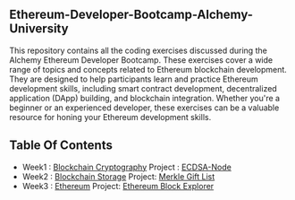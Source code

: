 ## Ethereum-Developer-Bootcamp-Alchemy-University
This repository contains all the coding exercises discussed during the Alchemy Ethereum Developer Bootcamp. These exercises cover a wide range of topics and concepts related to Ethereum blockchain development. They are designed to help participants learn and practice Ethereum development skills, including smart contract development, decentralized application (DApp) building, and blockchain integration. Whether you're a beginner or an experienced developer, these exercises can be a valuable resource for honing your Ethereum development skills.

## Table Of Contents 
- Week1 : [Blockchain Cryptography](https://github.com/jitendragangwar123/Ethereum-Developer-Bootcamp-Alchemy-University/tree/main/Week-1)
        Project : [ECDSA-Node](https://github.com/jitendragangwar123/ECDSA-Node)
- Week2 : [Blockchain Storage](https://github.com/jitendragangwar123/Ethereum-Developer-Bootcamp-Alchemy-University/tree/main/Week-2)
        Project: [Merkle Gift List]()
- Week3 : [Ethereum](https://github.com/jitendragangwar123/Ethereum-Developer-Bootcamp-Alchemy-University/tree/main/Week-3)
        Project: [Ethereum Block Explorer]()
